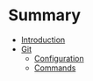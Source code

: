 # Summary

* [Introduction](README.md)
* [Git](git.md)
   * [Configuration](git/configuration.md/configuration.md)
   * [Commands](git.md/#commands.md)

